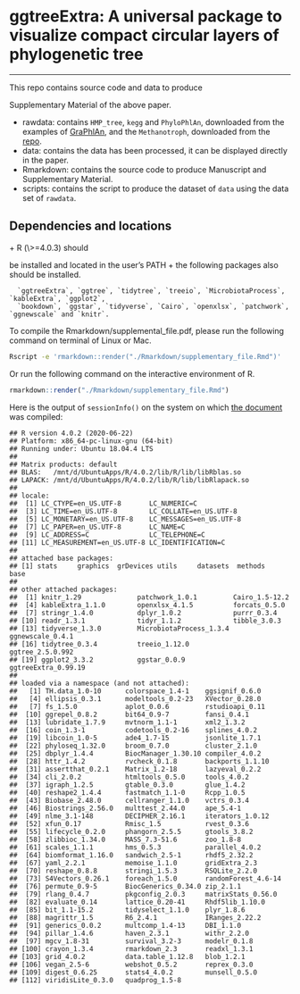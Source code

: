 <!-- README.md is generated from README.Rmd. Please edit that file -->

# ggtreeExtra: A universal package to visualize compact circular layers of phylogenetic tree

<!--If you use this work in published research, please cite:
    Shuangbin Xu, Zehan Dai, Pingfan Guo, Xiaocong Fu, Shanshan Liu, Lang Zhou, Wenli Tang, Tingze Feng, Meijun Chen, Li Zhan and GuangChuang Yu*. ggtreeExtra: An R package to visualize compact circular layers of phylogenetic tree, XXX, XXX, XXX -->

-----

This repo contains source code and data to produce
<!--Manuscript and-->Supplementary Material of the above paper.

  - rawdata: contains `HMP_tree`, `kegg` and `PhyloPhlAn`, downloaded
    from the examples of
    [GraPhlAn](https://github.com/biobakery/graphlan/tree/master/examples),
    and the `Methanotroph`, downloaded from the
    [repo](https://github.com/TheWrightonLab/Methanotroph_rpS3Analyses_SmithWrighton2018).
  - data: contains the data has been processed, it can be displayed
    directly in the paper.
  - Rmarkdown: contains the source code to produce Manuscript and
    Supplementary Material.
  - scripts: contains the script to produce the dataset of `data` using
    the data set of `rawdata`.

## Dependencies and locations

<!-- - GNU Make should be located in the user’s PATH -->
<!-- - Python (2 or 3) should be installed and located in the user’s PATH -->
<!--and `Biopython` also should be installed. --> + R (\>=4.0.3) should
be installed and located in the user’s PATH + the following packages
also should be installed.

``` 
  `ggtreeExtra`, `ggtree`, `tidytree`, `treeio`, `MicrobiotaProcess`, `kableExtra`, `ggplot2`, 
  `bookdown`, `ggstar`, `tidyverse`, `Cairo`, `openxlsx`, `patchwork`, `ggnewscale` and `knitr`.
```

To compile the <!-- Rmarkdown/manuscript.docx and -->
Rmarkdown/supplemental\_file.pdf, please run the following command on
terminal of Linux or Mac.

<!-- ```r
make manuscript && make supple 
``` -->

``` bash
Rscript -e 'rmarkdown::render("./Rmarkdown/supplementary_file.Rmd")'
```

Or run the following command on the interactive environment of R.

``` r
rmarkdown::render("./Rmarkdown/supplementary_file.Rmd")
```

Here is the output of `sessionInfo()` on the system on which [the
document](https://github.com/YuLab-SMU/plotting-tree-with-data-using-ggtreeExtra/blob/master/Rmarkdown/supplementary_file.pdf)
was compiled:

    ## R version 4.0.2 (2020-06-22)
    ## Platform: x86_64-pc-linux-gnu (64-bit)
    ## Running under: Ubuntu 18.04.4 LTS
    ## 
    ## Matrix products: default
    ## BLAS:   /mnt/d/UbuntuApps/R/4.0.2/lib/R/lib/libRblas.so
    ## LAPACK: /mnt/d/UbuntuApps/R/4.0.2/lib/R/lib/libRlapack.so
    ## 
    ## locale:
    ##  [1] LC_CTYPE=en_US.UTF-8       LC_NUMERIC=C              
    ##  [3] LC_TIME=en_US.UTF-8        LC_COLLATE=en_US.UTF-8    
    ##  [5] LC_MONETARY=en_US.UTF-8    LC_MESSAGES=en_US.UTF-8   
    ##  [7] LC_PAPER=en_US.UTF-8       LC_NAME=C                 
    ##  [9] LC_ADDRESS=C               LC_TELEPHONE=C            
    ## [11] LC_MEASUREMENT=en_US.UTF-8 LC_IDENTIFICATION=C       
    ## 
    ## attached base packages:
    ## [1] stats     graphics  grDevices utils     datasets  methods   base     
    ## 
    ## other attached packages:
    ##  [1] knitr_1.29              patchwork_1.0.1         Cairo_1.5-12.2         
    ##  [4] kableExtra_1.1.0        openxlsx_4.1.5          forcats_0.5.0          
    ##  [7] stringr_1.4.0           dplyr_1.0.2             purrr_0.3.4            
    ## [10] readr_1.3.1             tidyr_1.1.2             tibble_3.0.3           
    ## [13] tidyverse_1.3.0         MicrobiotaProcess_1.3.4 ggnewscale_0.4.1       
    ## [16] tidytree_0.3.4          treeio_1.12.0           ggtree_2.5.0.992       
    ## [19] ggplot2_3.3.2           ggstar_0.0.9            ggtreeExtra_0.99.19    
    ## 
    ## loaded via a namespace (and not attached):
    ##   [1] TH.data_1.0-10      colorspace_1.4-1    ggsignif_0.6.0     
    ##   [4] ellipsis_0.3.1      modeltools_0.2-23   XVector_0.28.0     
    ##   [7] fs_1.5.0            aplot_0.0.6         rstudioapi_0.11    
    ##  [10] ggrepel_0.8.2       bit64_0.9-7         fansi_0.4.1        
    ##  [13] lubridate_1.7.9     mvtnorm_1.1-1       xml2_1.3.2         
    ##  [16] coin_1.3-1          codetools_0.2-16    splines_4.0.2      
    ##  [19] libcoin_1.0-5       ade4_1.7-15         jsonlite_1.7.1     
    ##  [22] phyloseq_1.32.0     broom_0.7.0         cluster_2.1.0      
    ##  [25] dbplyr_1.4.4        BiocManager_1.30.10 compiler_4.0.2     
    ##  [28] httr_1.4.2          rvcheck_0.1.8       backports_1.1.10   
    ##  [31] assertthat_0.2.1    Matrix_1.2-18       lazyeval_0.2.2     
    ##  [34] cli_2.0.2           htmltools_0.5.0     tools_4.0.2        
    ##  [37] igraph_1.2.5        gtable_0.3.0        glue_1.4.2         
    ##  [40] reshape2_1.4.4      fastmatch_1.1-0     Rcpp_1.0.5         
    ##  [43] Biobase_2.48.0      cellranger_1.1.0    vctrs_0.3.4        
    ##  [46] Biostrings_2.56.0   multtest_2.44.0     ape_5.4-1          
    ##  [49] nlme_3.1-148        DECIPHER_2.16.1     iterators_1.0.12   
    ##  [52] xfun_0.17           Rmisc_1.5           rvest_0.3.6        
    ##  [55] lifecycle_0.2.0     phangorn_2.5.5      gtools_3.8.2       
    ##  [58] zlibbioc_1.34.0     MASS_7.3-51.6       zoo_1.8-8          
    ##  [61] scales_1.1.1        hms_0.5.3           parallel_4.0.2     
    ##  [64] biomformat_1.16.0   sandwich_2.5-1      rhdf5_2.32.2       
    ##  [67] yaml_2.2.1          memoise_1.1.0       gridExtra_2.3      
    ##  [70] reshape_0.8.8       stringi_1.5.3       RSQLite_2.2.0      
    ##  [73] S4Vectors_0.26.1    foreach_1.5.0       randomForest_4.6-14
    ##  [76] permute_0.9-5       BiocGenerics_0.34.0 zip_2.1.1          
    ##  [79] rlang_0.4.7         pkgconfig_2.0.3     matrixStats_0.56.0 
    ##  [82] evaluate_0.14       lattice_0.20-41     Rhdf5lib_1.10.0    
    ##  [85] bit_1.1-15.2        tidyselect_1.1.0    plyr_1.8.6         
    ##  [88] magrittr_1.5        R6_2.4.1            IRanges_2.22.2     
    ##  [91] generics_0.0.2      multcomp_1.4-13     DBI_1.1.0          
    ##  [94] pillar_1.4.6        haven_2.3.1         withr_2.2.0        
    ##  [97] mgcv_1.8-31         survival_3.2-3      modelr_0.1.8       
    ## [100] crayon_1.3.4        rmarkdown_2.3       readxl_1.3.1       
    ## [103] grid_4.0.2          data.table_1.12.8   blob_1.2.1         
    ## [106] vegan_2.5-6         webshot_0.5.2       reprex_0.3.0       
    ## [109] digest_0.6.25       stats4_4.0.2        munsell_0.5.0      
    ## [112] viridisLite_0.3.0   quadprog_1.5-8
